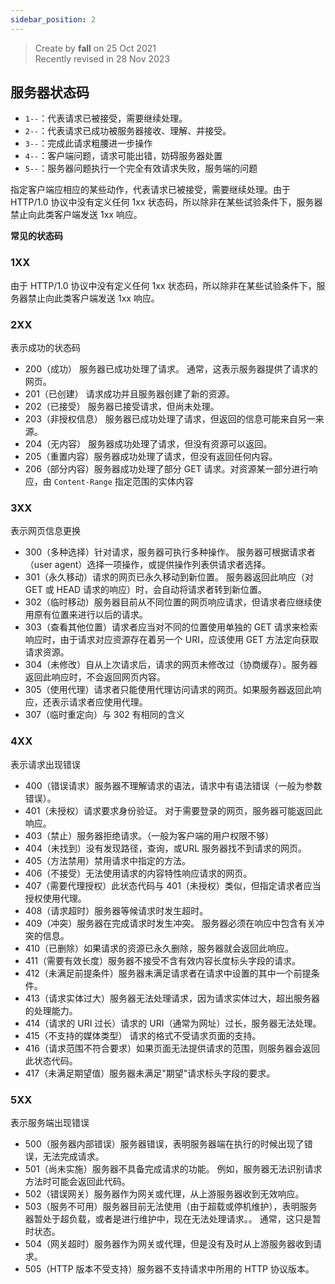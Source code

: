 ```yaml
---
sidebar_position: 2
---
```


> Create by **fall** on 25 Oct 2021<br/>
> Recently revised in 28 Nov 2023

## 服务器状态码

- `1--`：代表请求已被接受，需要继续处理。
- `2--`：代表请求已成功被服务器接收、理解、并接受。
- `3--`：完成此请求粗腰进一步操作
- `4--`：客户端问题，请求可能出错，妨碍服务器处置
- `5--`：服务器问题执行一个完全有效请求失败，服务端的问题

指定客户端应相应的某些动作，代表请求已被接受，需要继续处理。由于 HTTP/1.0 协议中没有定义任何 1xx 状态码，所以除非在某些试验条件下，服务器禁止向此类客户端发送 1xx 响应。

**常见的状态码**

### 1XX

由于 HTTP/1.0 协议中没有定义任何 1xx 状态码，所以除非在某些试验条件下，服务器禁止向此类客户端发送 1xx 响应。

### 2XX

表示成功的状态码

- 200（成功） 服务器已成功处理了请求。 通常，这表示服务器提供了请求的网页。
- 201（已创建） 请求成功并且服务器创建了新的资源。
- 202（已接受） 服务器已接受请求，但尚未处理。
- 203（非授权信息） 服务器已成功处理了请求，但返回的信息可能来自另一来源。
- 204（无内容） 服务器成功处理了请求，但没有资源可以返回。
- 205（重置内容）服务器成功处理了请求，但没有返回任何内容。
- 206（部分内容）服务器成功处理了部分 GET 请求。对资源某一部分进行响应，由 `Content-Range` 指定范围的实体内容

### 3XX

表示网页信息更换

- 300（多种选择）针对请求，服务器可执行多种操作。 服务器可根据请求者（user agent）选择一项操作，或提供操作列表供请求者选择。 
- 301（永久移动）请求的网页已永久移动到新位置。 服务器返回此响应（对 GET 或 HEAD 请求的响应）时，会自动将请求者转到新位置。
- 302（临时移动）服务器目前从不同位置的网页响应请求，但请求者应继续使用原有位置来进行以后的请求。
- 303（查看其他位置）请求者应当对不同的位置使用单独的 GET 请求来检索响应时，由于请求对应资源存在着另一个 URI，应该使用 GET 方法定向获取请求资源。
- 304（未修改）自从上次请求后，请求的网页未修改过（协商缓存）。服务器返回此响应时，不会返回网页内容。
- 305（使用代理）请求者只能使用代理访问请求的网页。如果服务器返回此响应，还表示请求者应使用代理。
- 307（临时重定向）与 302 有相同的含义

### 4XX

表示请求出现错误

- 400（错误请求）服务器不理解请求的语法，请求中有语法错误（一般为参数错误）。
- 401（未授权）请求要求身份验证。 对于需要登录的网页，服务器可能返回此响应。
- 403（禁止）服务器拒绝请求。（一般为客户端的用户权限不够）
- 404（未找到）没有发现路径，查询，或URL 服务器找不到请求的网页。
- 405（方法禁用）禁用请求中指定的方法。 
- 406（不接受）无法使用请求的内容特性响应请求的网页。
- 407（需要代理授权）此状态代码与 401（未授权）类似，但指定请求者应当授权使用代理。 
- 408（请求超时）服务器等候请求时发生超时。 
- 409（冲突）服务器在完成请求时发生冲突。 服务器必须在响应中包含有关冲突的信息。 
- 410（已删除）如果请求的资源已永久删除，服务器就会返回此响应。
- 411（需要有效长度）服务器不接受不含有效内容长度标头字段的请求。
- 412（未满足前提条件）服务器未满足请求者在请求中设置的其中一个前提条件。
- 413（请求实体过大）服务器无法处理请求，因为请求实体过大，超出服务器的处理能力。
- 414（请求的 URI 过长）请求的 URI（通常为网址）过长，服务器无法处理。
- 415（不支持的媒体类型） 请求的格式不受请求页面的支持。 
- 416（请求范围不符合要求）如果页面无法提供请求的范围，则服务器会返回此状态代码。
- 417（未满足期望值）服务器未满足"期望"请求标头字段的要求。 

### 5XX

表示服务端出现错误

- 500（服务器内部错误）服务器错误，表明服务器端在执行的时候出现了错误，无法完成请求。 
- 501（尚未实施）服务器不具备完成请求的功能。 例如，服务器无法识别请求方法时可能会返回此代码。 
- 502（错误网关）服务器作为网关或代理，从上游服务器收到无效响应。 
- 503（服务不可用）服务器目前无法使用（由于超载或停机维护），表明服务器暂处于超负载，或者是进行维护中，现在无法处理请求。。 通常，这只是暂时状态。 
- 504（网关超时）服务器作为网关或代理，但是没有及时从上游服务器收到请求。 
- 505（HTTP 版本不受支持）服务器不支持请求中所用的 HTTP 协议版本。 

